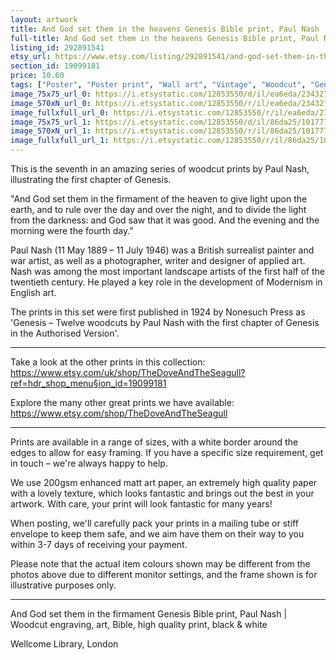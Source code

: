 ```yaml
---
layout: artwork
title: And God set them in the heavens Genesis Bible print, Paul Nash 
full-title: And God set them in the heavens Genesis Bible print, Paul Nash |  Woodcut engraving, art, Bible, high quality print, black & white
listing_id: 292891541
etsy_url: https://www.etsy.com/listing/292891541/and-god-set-them-in-the-heavens-genesis?utm_source=ds&utm_medium=api&utm_campaign=api
section_id: 19099181
price: 10.60
tags: ["Poster", "Poster print", "Wall art", "Vintage", "Woodcut", "Genesis", "Black and white", "Bible", "Paul Nash", "Engraving", "Creation", "Modern art", "High quality print"]
image_75x75_url_0: https://i.etsystatic.com/12853550/d/il/ea6eda/2343275923/il_75x75.2343275923_snec.jpg?version=0
image_570xN_url_0: https://i.etsystatic.com/12853550/r/il/ea6eda/2343275923/il_570xN.2343275923_snec.jpg
image_fullxfull_url_0: https://i.etsystatic.com/12853550/r/il/ea6eda/2343275923/il_fullxfull.2343275923_snec.jpg
image_75x75_url_1: https://i.etsystatic.com/12853550/d/il/86da25/1017777803/il_75x75.1017777803_9v7b.jpg?version=0
image_570xN_url_1: https://i.etsystatic.com/12853550/r/il/86da25/1017777803/il_570xN.1017777803_9v7b.jpg
image_fullxfull_url_1: https://i.etsystatic.com/12853550/r/il/86da25/1017777803/il_fullxfull.1017777803_9v7b.jpg
---
```

This is the seventh in an amazing series of woodcut prints by Paul Nash, illustrating the first chapter of Genesis.

&quot;And God set them in the firmament of the heaven to give light upon the earth, and to rule over the day and over the night, and to divide the light from the darkness: and God saw that it was good. And the evening and the morning were the fourth day.&quot;

Paul Nash (11 May 1889 – 11 July 1946) was a British surrealist painter and war artist, as well as a photographer, writer and designer of applied art. Nash was among the most important landscape artists of the first half of the twentieth century. He played a key role in the development of Modernism in English art.

The prints in this set were first published in 1924 by Nonesuch Press as &#39;Genesis – Twelve woodcuts by Paul Nash with the first chapter of Genesis in the Authorised Version&#39;.

---

Take a look at the other prints in this collection: https://www.etsy.com/uk/shop/TheDoveAndTheSeagull?ref=hdr_shop_menu§ion_id=19099181

Explore the many other great prints we have available: https://www.etsy.com/shop/TheDoveAndTheSeagull

---

Prints are available in a range of sizes, with a white border around the edges to allow for easy framing. If you have a specific size requirement, get in touch – we&#39;re always happy to help.

We use 200gsm enhanced matt art paper, an extremely high quality paper with a lovely texture, which looks fantastic and brings out the best in your artwork. With care, your print will look fantastic for many years!

When posting, we&#39;ll carefully pack your prints in a mailing tube or stiff envelope to keep them safe, and we aim have them on their way to you within 3-7 days of receiving your payment.

Please note that the actual item colours shown may be different from the photos above due to different monitor settings, and the frame shown is for illustrative purposes only.

---

And God set them in the firmament Genesis Bible print, Paul Nash |  Woodcut engraving, art, Bible, high quality print, black & white

Wellcome Library, London
